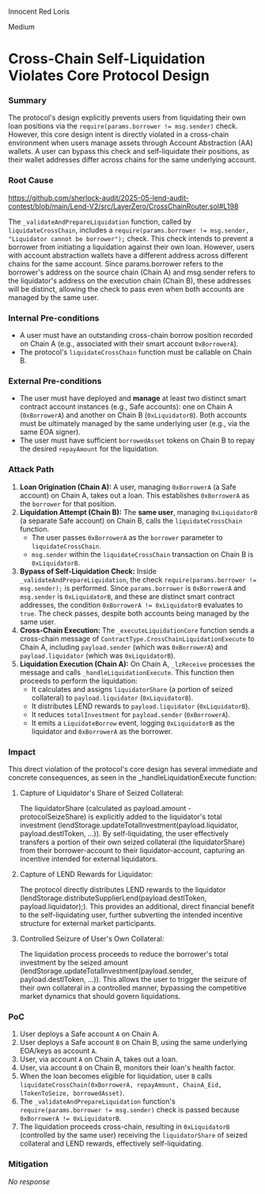 Innocent Red Loris

Medium

# Cross-Chain Self-Liquidation Violates Core Protocol Design

### Summary

The protocol's design explicitly prevents users from liquidating their own loan positions via the `require(params.borrower != msg.sender)` check. However, this core design intent is directly violated in a cross-chain environment when users manage assets through Account Abstraction (AA) wallets. A user can bypass this check and self-liquidate their positions, as their wallet addresses differ across chains for the same underlying account.

### Root Cause

https://github.com/sherlock-audit/2025-05-lend-audit-contest/blob/main/Lend-V2/src/LayerZero/CrossChainRouter.sol#L198

The `_validateAndPrepareLiquidation` function, called by `liquidateCrossChain`, includes a `require(params.borrower != msg.sender, "Liquidator cannot be borrower");` check. This check intends to prevent a borrower from initiating a liquidation against their own loan. However, users with account abstraction wallets have a different address across different chains for the same account. Since params.borrower refers to the borrower's address on the source chain (Chain A) and msg.sender refers to the liquidator's address on the execution chain (Chain B), these addresses will be distinct, allowing the check to pass even when both accounts are managed by the same user.

### Internal Pre-conditions

-   A user must have an outstanding cross-chain borrow position recorded on Chain A (e.g., associated with their smart account `0xBorrowerA`).
-   The protocol's `liquidateCrossChain` function must be callable on Chain B.

### External Pre-conditions

-   The user must have deployed and **manage** at least two distinct smart contract account instances (e.g., Safe accounts): one on Chain A (`0xBorrowerA`) and another on Chain B (`0xLiquidatorB`). Both accounts must be ultimately managed by the same underlying user (e.g., via the same EOA signer).
-   The user must have sufficient `borrowedAsset` tokens on Chain B to repay the desired `repayAmount` for the liquidation.

### Attack Path

1.  **Loan Origination (Chain A):** A user, managing `0xBorrowerA` (a Safe account) on Chain A, takes out a loan. This establishes `0xBorrowerA` as the `borrower` for that position.
2.  **Liquidation Attempt (Chain B):** The **same user**, managing `0xLiquidatorB` (a separate Safe account) on Chain B, calls the `liquidateCrossChain` function.
    -   The user passes `0xBorrowerA` as the `borrower` parameter to `liquidateCrossChain`.
    -   `msg.sender` within the `liquidateCrossChain` transaction on Chain B is `0xLiquidatorB`.
3.  **Bypass of Self-Liquidation Check:** Inside `_validateAndPrepareLiquidation`, the check `require(params.borrower != msg.sender);` is performed. Since `params.borrower` is `0xBorrowerA` and `msg.sender` is `0xLiquidatorB`, and these are distinct smart contract addresses, the condition `0xBorrowerA != 0xLiquidatorB` evaluates to `true`. The check passes, despite both accounts being managed by the same user.
4.  **Cross-Chain Execution:** The `_executeLiquidationCore` function sends a cross-chain message of `ContractType.CrossChainLiquidationExecute` to Chain A, including `payload.sender` (which was `0xBorrowerA`) and `payload.liquidator` (which was `0xLiquidatorB`).
5.  **Liquidation Execution (Chain A):** On Chain A, `_lzReceive` processes the message and calls `_handleLiquidationExecute`. This function then proceeds to perform the liquidation:
    -   It calculates and assigns `liquidatorShare` (a portion of seized collateral) to `payload.liquidator` (`0xLiquidatorB`).
    -   It distributes LEND rewards to `payload.liquidator` (`0xLiquidatorB`).
    -   It reduces `totalInvestment` for `payload.sender` (`0xBorrowerA`).
    -   It emits a `LiquidateBorrow` event, logging `0xLiquidatorB` as the liquidator and `0xBorrowerA` as the borrower.

### Impact

This direct violation of the protocol's core design has several immediate and concrete consequences, as seen in the _handleLiquidationExecute function:

1.  Capture of Liquidator's Share of Seized Collateral:
    
    The liquidatorShare (calculated as payload.amount - protocolSeizeShare) is explicitly added to the liquidator's total investment (lendStorage.updateTotalInvestment(payload.liquidator, payload.destlToken, ...)). By self-liquidating, the user effectively transfers a portion of their own seized collateral (the liquidatorShare) from their borrower-account to their liquidator-account, capturing an incentive intended for external liquidators.
    
2.  Capture of LEND Rewards for Liquidator:
    
    The protocol directly distributes LEND rewards to the liquidator (lendStorage.distributeSupplierLend(payload.destlToken, payload.liquidator);). This provides an additional, direct financial benefit to the self-liquidating user, further subverting the intended incentive structure for external market participants.
    
3.  Controlled Seizure of User's Own Collateral:
    
    The liquidation process proceeds to reduce the borrower's total investment by the seized amount (lendStorage.updateTotalInvestment(payload.sender, payload.destlToken, ...)). This allows the user to trigger the seizure of their own collateral in a controlled manner, bypassing the competitive market dynamics that should govern liquidations.

### PoC

1.  User deploys a Safe account `A` on Chain A.
2.  User deploys a Safe account `B` on Chain B, using the same underlying EOA/keys as account `A`.
3.  User, via account `A` on Chain A, takes out a loan.
4.  User, via account `B` on Chain B, monitors their loan's health factor.
5.  When the loan becomes eligible for liquidation, user `B` calls `liquidateCrossChain(0xBorrowerA, repayAmount, ChainA_Eid, lTokenToSeize, borrowedAsset)`.
6.  The `_validateAndPrepareLiquidation` function's `require(params.borrower != msg.sender)` check is passed because `0xBorrowerA != 0xLiquidatorB`.
7.  The liquidation proceeds cross-chain, resulting in `0xLiquidatorB` (controlled by the same user) receiving the `liquidatorShare` of seized collateral and LEND rewards, effectively self-liquidating.

### Mitigation

_No response_